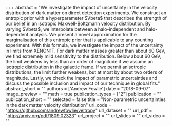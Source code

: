 +++
abstract = "We investigate the impact of uncertainty in the velocity distribution of dark matter on direct detection experiments. We construct an entropic prior with a hyperparameter $\\beta$ that describes the strength of our belief in an isotropic Maxwell-Boltzmann velocity distribution. By varying $\\beta$, we interpolate between a halo-independent and halo-dependent analysis. We present a novel approximation for the marginalisation of this entropic prior that is applicable to any counting experiment. With this formula, we investigate the impact of the uncertainty in limits from XENON1T. For dark matter masses greater than about 60 GeV, we find extremely mild sensitivity to the distribution. Below about 60 GeV, the limit weakens by less than an order of magnitude if we assume an isotropic distribution in the galactic frame. If we permit anisotropic distributions, the limit further weakens, but at most by about two orders of magnitude. Lastly, we check the impact of parametric uncertainties and discuss the possible inclusion and impact of our technique in global fits."
abstract_short = ""
authors = ['Andrew Fowlie']
date = "2018-09-07"
image_preview = ""
math = true
publication_types = ["2"]
publication = ""
publication_short = ""
selected = false
title = "Non-parametric uncertainties in the dark matter velocity distribution"
url_code = "https://github.com/andrewfowlie/veltropy"
url_dataset = ""
url_pdf = "http://arxiv.org/pdf/1809.02323"
url_project = ""
url_slides = ""
url_video = ""

